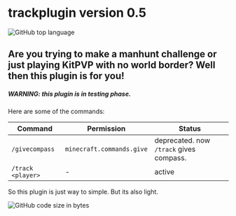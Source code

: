 # trackplugin version 0.5

![GitHub top language](https://img.shields.io/github/languages/top/erdemozturkfun/trackplugin)

## Are you trying to make a manhunt challenge or just playing KitPVP with no world border? Well then this plugin is for you!
##### WARNING: this plugin is in testing phase.

Here are some of the commands:

| Command           | Permission                | Status                                  |
|-------------------|---------------------------|-----------------------------------------|
| `/givecompass`    | `minecraft.commands.give` | deprecated. now `/track` gives compass. |
| `/track <player>` | -                         | active                                  |

So this plugin is just way to simple. But its also light. 

![GitHub code size in bytes](https://img.shields.io/github/languages/code-size/erdemozturkfun/trackplugin)